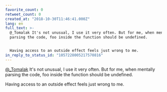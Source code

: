 ```yaml
---
favorite_count: 0
retweet_count: 0
created_at: "2018-10-30T11:46:41.000Z"
lang: en
full_text: >-
  @_Tomalak It's not unusual, I use it very often. But for me, when mentally
  parsing the code, foo inside the function should be undefined. 


  Having access to an outside effect feels just wrong to me.
in_reply_to_status_id: "1057228005217570816"
---
```


[@\_Tomalak](https://twitter.com/_Tomalak) It's not unusual, I use it very
often. But for me, when mentally parsing the code, foo inside the function
should be undefined.

Having access to an outside effect feels just wrong to me.
